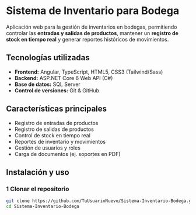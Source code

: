 # Sistema de Inventario para Bodega

Aplicación web para la gestión de inventarios en bodegas, permitiendo controlar las **entradas y salidas de productos**, mantener un **registro de stock en tiempo real** y generar reportes históricos de movimientos.

## Tecnologías utilizadas
- **Frontend:** Angular, TypeScript, HTML5, CSS3 (Tailwind/Sass)
- **Backend:** ASP.NET Core 6 Web API (C#)
- **Base de datos:** SQL Server
- **Control de versiones:** Git & GitHub

## Características principales
- Registro de entradas de productos
- Registro de salidas de productos
- Control de stock en tiempo real
- Reportes de inventario y movimientos
- Gestión de usuarios y roles
- Carga de documentos (ej. soportes en PDF)

## Instalación y uso

### 1️ Clonar el repositorio
```bash
git clone https://github.com/TuUsuarioNuevo/Sistema-Inventario-Bodega.git
cd Sistema-Inventario-Bodega
